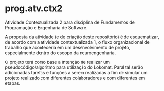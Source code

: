 # prog.atv.ctx2
Atividade Contextualizada 2 para disciplina de Fundamentos de Programação e Engenharia de Software.

A proposta da atividade (e de criação deste repositório) é de esquematizar, de acordo com a atividade contextualizada 1, o fluxo organizacional de trabalho que aconteceria em um desenvolvimento de projeto,
especialmente dentro do escopo da neuroengenharia.

O projeto terá como base a intenção de realizar um pseudocódigo/algoritmo para utilização do Lokomat. Paral tal serão adicionadas tarefas e funções a serem realizadas a fim de simular um projeto realizado com diferentes colaboradores e com diferentes em etapas.
